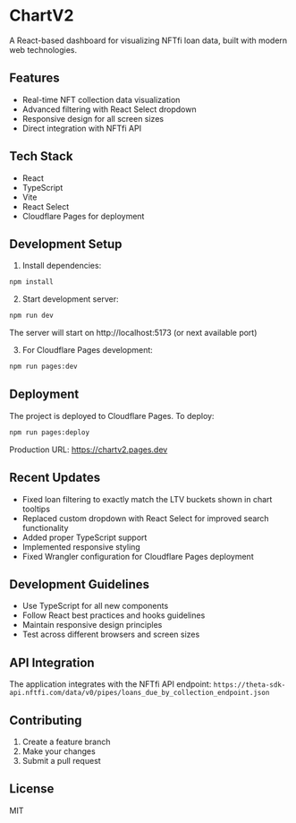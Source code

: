 # ChartV2

A React-based dashboard for visualizing NFTfi loan data, built with modern web technologies.

## Features

- Real-time NFT collection data visualization
- Advanced filtering with React Select dropdown
- Responsive design for all screen sizes
- Direct integration with NFTfi API

## Tech Stack

- React
- TypeScript
- Vite
- React Select
- Cloudflare Pages for deployment

## Development Setup

1. Install dependencies:
```bash
npm install
```

2. Start development server:
```bash
npm run dev
```
The server will start on http://localhost:5173 (or next available port)

3. For Cloudflare Pages development:
```bash
npm run pages:dev
```

## Deployment

The project is deployed to Cloudflare Pages. To deploy:

```bash
npm run pages:deploy
```

Production URL: https://chartv2.pages.dev

## Recent Updates

- Fixed loan filtering to exactly match the LTV buckets shown in chart tooltips
- Replaced custom dropdown with React Select for improved search functionality
- Added proper TypeScript support
- Implemented responsive styling
- Fixed Wrangler configuration for Cloudflare Pages deployment

## Development Guidelines

- Use TypeScript for all new components
- Follow React best practices and hooks guidelines
- Maintain responsive design principles
- Test across different browsers and screen sizes

## API Integration

The application integrates with the NFTfi API endpoint:
`https://theta-sdk-api.nftfi.com/data/v0/pipes/loans_due_by_collection_endpoint.json`

## Contributing

1. Create a feature branch
2. Make your changes
3. Submit a pull request

## License

MIT
